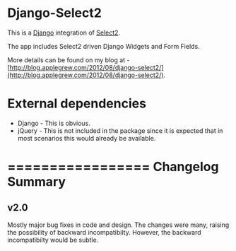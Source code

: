 Django-Select2
==============

This is a [Django](https://www.djangoproject.com/) integration of [Select2](http://ivaynberg.github.com/select2/).

The app includes Select2 driven Django Widgets and Form Fields.

More details can be found on my blog at - [http://blog.applegrew.com/2012/08/django-select2/](http://blog.applegrew.com/2012/08/django-select2/).

External dependencies
=====================

* Django - This is obvious.
* jQuery - This is not included in the package since it is expected that in most scenarios this would already be available.

=================
Changelog Summary
=================

v2.0
----
Mostly major bug fixes in code and design. The changes were many, raising the possibility of backward incompatibilty. However, the backward incompatibilty would be subtle.
